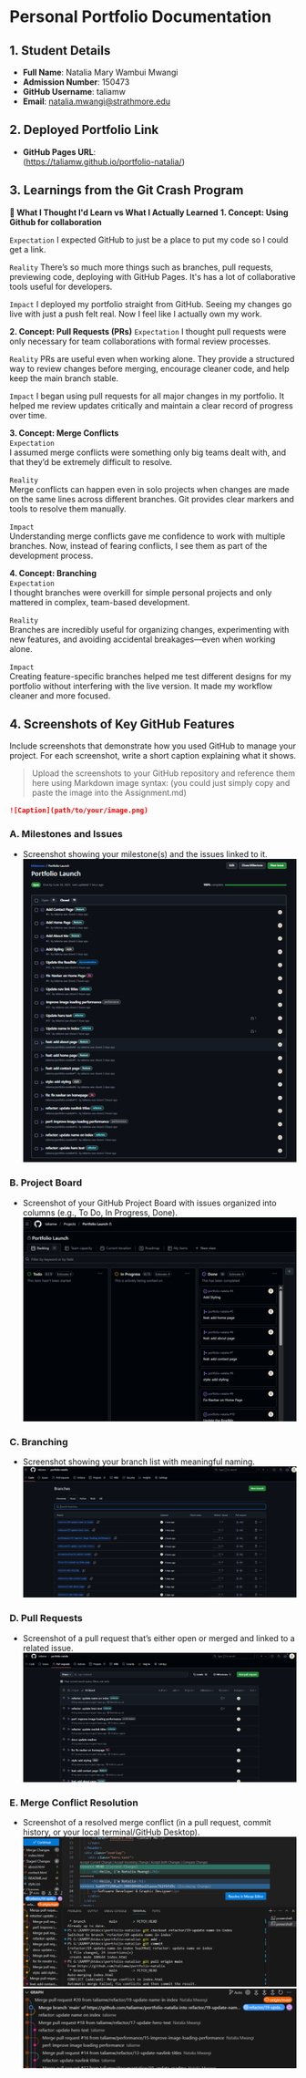 # Personal Portfolio Documentation

## 1. Student Details

- **Full Name**: Natalia Mary Wambui Mwangi
- **Admission Number**: 150473
- **GitHub Username**: taliamw
- **Email**: natalia.mwangi@strathmore.edu

## 2. Deployed Portfolio Link

- **GitHub Pages URL**:  
  (https://taliamw.github.io/portfolio-natalia/)

## 3. Learnings from the Git Crash Program

**🧠 What I Thought I'd Learn vs What I Actually Learned**
**1. Concept: Using Github for collaboration**

`Expectation`
I expected GitHub to just be a place to put my code so I could get a link.

`Reality` 
There’s so much more things such as branches, pull requests, previewing code, deploying with GitHub Pages. It's has a lot of collaborative tools useful for developers.

`Impact`
I deployed my portfolio straight from GitHub. Seeing my changes go live with just a push felt real. Now I feel like I actually own my work.

**2. Concept: Pull Requests (PRs)**
`Expectation`
I thought pull requests were only necessary for team collaborations with formal review processes.

`Reality` 
PRs are useful even when working alone. They provide a structured way to review changes before merging, encourage cleaner code, and help keep the main branch stable.

`Impact`
I began using pull requests for all major changes in my portfolio. It helped me review updates critically and maintain a clear record of progress over time.

**3. Concept: Merge Conflicts**  
`Expectation`  
I assumed merge conflicts were something only big teams dealt with, and that they’d be extremely difficult to resolve.

`Reality`  
Merge conflicts can happen even in solo projects when changes are made on the same lines across different branches. Git provides clear markers and tools to resolve them manually.

`Impact`  
Understanding merge conflicts gave me confidence to work with multiple branches. Now, instead of fearing conflicts, I see them as part of the development process.

**4. Concept: Branching**  
`Expectation`  
I thought branches were overkill for simple personal projects and only mattered in complex, team-based development.

`Reality`  
Branches are incredibly useful for organizing changes, experimenting with new features, and avoiding accidental breakages—even when working alone.

`Impact`  
Creating feature-specific branches helped me test different designs for my portfolio without interfering with the live version. It made my workflow cleaner and more focused.


## 4. Screenshots of Key GitHub Features

Include screenshots that demonstrate how you used GitHub to manage your project. For each screenshot, write a short caption explaining what it shows.

> Upload the screenshots to your GitHub repository and reference them here using Markdown image syntax:
> (you could just simply copy and paste the image into the Assignment.md)

```markdown
![Caption](path/to/your/image.png)
```

### A. Milestones and Issues

- Screenshot showing your milestone(s) and the issues linked to it.
![Milestone and its issues](image.png)

### B. Project Board

- Screenshot of your GitHub Project Board with issues organized into columns (e.g., To Do, In Progress, Done).
![Project Board with its completed issues](image-1.png)

### C. Branching

- Screenshot showing your branch list with meaningful naming.
![My Branches](image-2.png)

### D. Pull Requests

- Screenshot of a pull request that’s either open or merged and linked to a related issue.
![Pull requests which closes certain issues](image-3.png)

### E. Merge Conflict Resolution

- Screenshot of a resolved merge conflict (in a pull request, commit history, or your local terminal/GitHub Desktop).
![Resloving merge conflicts in VSCode](<Screenshot 2025-06-28 122448.png>)
![Solved and merged into main](image-4.png)